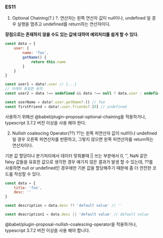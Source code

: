 ### ES11
1. Optional Chaining(?.)
?. 연산자는 왼쪽 연산자 값이 null이나, undefined 일 경우 실행을 멈추고
undefined를 return하는 연산자이다.

**장점으로는 존재하지 않을 수도 있는 값에 대하여 예외처리를 쉽게 할 수 있다.**

```js
const data = {
    user: {
        name: 'foo',
        getName() {
            return this.name
        }
    }
}

const user1 = data?.user // {...}
// 아래와 동일한 동작
const user2 = data !== undefined && data !== null ? data.user : undefined // {...}

const userName = data?.user.getName?.() // foo
const firstFriend = data?.user.friends?.[0] // undefined
```

사용하기 위해선 @babel/plugin-proposal-optional-chaining을 적용하거나,
typescript 3.7.2 버전 이상을 사용 해야 한다.

2. Nullish coalescing Operator(??)
??는 왼쪽 피연산자 값이 null이나 undefined일 경우 오른쪽 피연산자를 반환하고, 그렇지 않으면 왼쪽 피연산자를 return하는 연산자이다.

기본 값 할당이나 분기처리에서 데이터 맞춰볼때 || 쓰는 부분에서 0, '', NaN 같은 falsy 값들을 유효한 값으로 생각한 경우 예기치 않은 결과가 발생 할 수 있는데, ??를 사용하면 null or undefined인 경우에만 기본 값을 할당해주기 때문에 좀 더 안전한 코드를 작성할 수 있다.

```js
const data = {
    title: 'foo',
    desc: ''
}

const description = data.desc ?? 'default value' // ''

const deacription1 = data.desc || 'default value' // default value

```
@babel/plugin-proposal-nullish-coalescing-operator을 적용하거나, 
typescript 3.7.2 버전 이상을 사용 해야 합니다.

